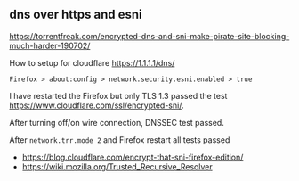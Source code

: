 ## dns over https and esni

https://torrentfreak.com/encrypted-dns-and-sni-make-pirate-site-blocking-much-harder-190702/

How to setup for cloudflare https://1.1.1.1/dns/

`Firefox > about:config > network.security.esni.enabled > true`

I have restarted the Firefox but only TLS 1.3 passed the test https://www.cloudflare.com/ssl/encrypted-sni/.

After turning off/on wire connection, DNSSEC test passed.

After `network.trr.mode 2` and Firefox restart all tests passed

- https://blog.cloudflare.com/encrypt-that-sni-firefox-edition/
- https://wiki.mozilla.org/Trusted_Recursive_Resolver
